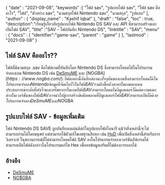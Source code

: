 {
  "date" : "2021-09-08",
  "keywords" :[ "ไฟล์ sav", "รูปแบบไฟล์ sav", "ไฟล์ sav คืออะไร", "ไฟล์", "ตัวอย่าง sav", "นามสกุลไฟล์ Nintendo sav", "นามสกุล", "รูปแบบ" ],
  "author" : {
    "display_name" : "Kashif Iqbal"
},
  "draft" : "false",
  "toc" : true,
  "description":"เรียนรู้เกี่ยวกับรูปแบบไฟล์ Nintendo DS SAV และ API ที่สามารถสร้างและเปิดไฟล์ SAV",
  "title" :"SAV - ไฟล์บันทึก Nintendo DS",
  "linktitle" : "SAV",
  "menu" : {
    "docs" : {
      "identifier":"game-sav",
      "parent" : "game"
}
},
  "lastmod" : "2021-09-08"
}

## ไฟล์ SAV คืออะไร??

ไฟล์ที่มีนามสกุล .sav คือไฟล์เกมที่บันทึกโดย Nintendo DS ซึ่งสามารถโหลดได้ในโปรแกรมจำลองเกม Nintendo DS เช่น [DeSmuME](http://desmume.org/) และ [NO$GBA](https://www. nogba.com/). ไฟล์เหล่านี้บันทึกสถานะปัจจุบันของเกมซึ่งสามารถโหลดได้ในโปรแกรมจำลอง Nintendo ข้อมูลที่จัดเก็บไว้ในไฟล์ SAV รวมถึงชื่อตัวละครในเกม คะแนนประสบการณ์ ระดับที่สำเร็จ และทรัพยากรในเกม ไฟล์ SAV สามารถโหลดในอีมูเลเตอร์ได้ แต่ความแตกต่างในเวอร์ชันของไฟล์ SAV อาจนำไปสู่การสร้างข้อผิดพลาดที่อีมูเลเตอร์ ไฟล์ SAV สามารถเปิดได้ด้วยโปรแกรมจำลอง DeSmuME และ NO$GBA

## รูปแบบไฟล์ SAV - ข้อมูลเพิ่มเติม

ไฟล์ Nintendo DS SAVE ถูกบันทึกลงแผ่นดิสก์ในรูปแบบไฟล์ไบนารี แม้ว่าสิ่งเหล่านี้จะไม่สามารถอ่านได้โดยมนุษย์ แต่สามารถใช้ตัวแก้ไขเลขฐานสิบหก เช่น [HxD](https://mh-nexus.de/en/hxd/) เพื่อเปิดสิ่งเหล่านี้สำหรับการวิเคราะห์ ในสถานการณ์ที่ไม่สามารถโหลดไฟล์ SAV ลงในโปรแกรมจำลองเวอร์ชันอัปเกรดได้ สามารถเปิดไฟล์ดังกล่าวในโปรแกรมแก้ไข Hex เพื่อลบข้อมูลเสริมที่ไม่ต้องการออกได้

## อ้างอิง

* [DeSmuME](http://desmume.org/)
* [NO$GBA](https://www.nogba.com/)

